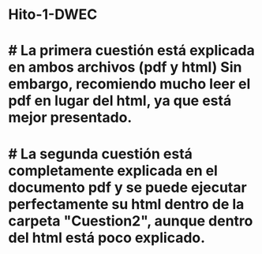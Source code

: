 # Hito-1-DWEC

# # La primera cuestión está explicada en ambos archivos (pdf y html) Sin embargo, recomiendo mucho leer el pdf en lugar del html, ya que está mejor presentado.

# # La segunda cuestión está completamente explicada en el documento pdf y se puede ejecutar perfectamente su html dentro de la carpeta "Cuestion2", aunque dentro del html está poco explicado. 
